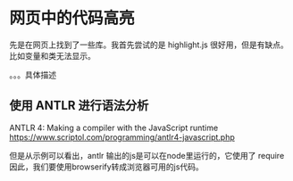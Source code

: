 # 网页中的代码高亮

先是在网页上找到了一些库。我首先尝试的是 highlight.js 很好用，但是有缺点。比如变量和类无法显示。

。。。具体描述


## 使用 ANTLR 进行语法分析

ANTLR 4: Making a compiler with the JavaScript runtime
https://www.scriptol.com/programming/antlr4-javascript.php

但是从示例可以看出，antlr 输出的js是可以在node里运行的，它使用了 require
因此，我们要使用browserify转成浏览器可用的js代码。

